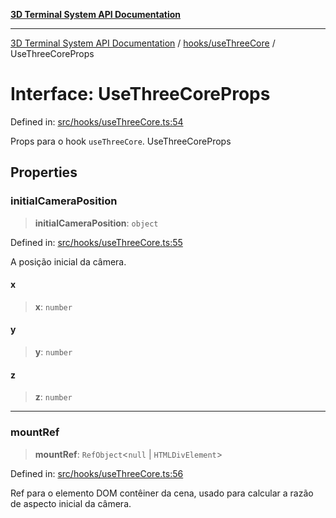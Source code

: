 [**3D Terminal System API Documentation**](../../../README.md)

***

[3D Terminal System API Documentation](../../../README.md) / [hooks/useThreeCore](../README.md) / UseThreeCoreProps

# Interface: UseThreeCoreProps

Defined in: [src/hooks/useThreeCore.ts:54](https://github.com/Dicommunitas/ThreeJS_Terminal_3D/blob/1e74b7c848780edcc8caac62c0023b31b5be34f5/src/hooks/useThreeCore.ts#L54)

Props para o hook `useThreeCore`.
 UseThreeCoreProps

## Properties

### initialCameraPosition

> **initialCameraPosition**: `object`

Defined in: [src/hooks/useThreeCore.ts:55](https://github.com/Dicommunitas/ThreeJS_Terminal_3D/blob/1e74b7c848780edcc8caac62c0023b31b5be34f5/src/hooks/useThreeCore.ts#L55)

A posição inicial da câmera.

#### x

> **x**: `number`

#### y

> **y**: `number`

#### z

> **z**: `number`

***

### mountRef

> **mountRef**: `RefObject`\<`null` \| `HTMLDivElement`\>

Defined in: [src/hooks/useThreeCore.ts:56](https://github.com/Dicommunitas/ThreeJS_Terminal_3D/blob/1e74b7c848780edcc8caac62c0023b31b5be34f5/src/hooks/useThreeCore.ts#L56)

Ref para o elemento DOM contêiner da cena,
                                                              usado para calcular a razão de aspecto inicial da câmera.
